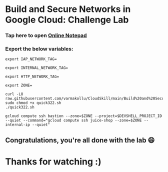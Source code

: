 # Build and Secure Networks in Google Cloud: Challenge Lab


### Tap here to open [Online Notepad](https://www.rapidtables.com/tools/notepad.html#)


### Export the below variables:

```
export IAP_NETWORK_TAG=

export INTERNAL_NETWORK_TAG=

export HTTP_NETWORK_TAG=

export ZONE=
```

```
curl -LO raw.githubusercontent.com/varmakollu/CloudSkill/main/Build%20and%20Secure%20Networks%20in%20Google%20Cloud%3A%20Challenge%20Lab/quick322.sh
sudo chmod +x quick322.sh
./quick322.sh
```

```
gcloud compute ssh bastion --zone=$ZONE --project=$DEVSHELL_PROJECT_ID --quiet --command="gcloud compute ssh juice-shop --zone=$ZONE --internal-ip --quiet"
```

## Congratulations, you're all done with the lab 😄

# Thanks for watching :)
